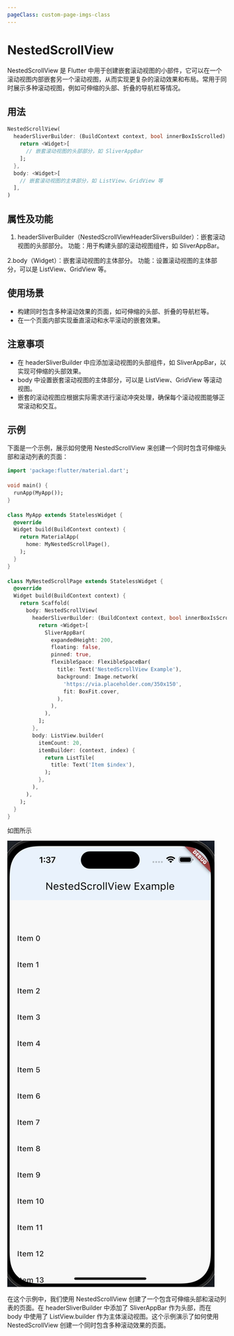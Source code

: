```yaml
---
pageClass: custom-page-imgs-class
---
```

# NestedScrollView

NestedScrollView 是 Flutter 中用于创建嵌套滚动视图的小部件，它可以在一个滚动视图内部嵌套另一个滚动视图，从而实现更复杂的滚动效果和布局。常用于同时展示多种滚动视图，例如可伸缩的头部、折叠的导航栏等情况。

## 用法

```dart
NestedScrollView(
  headerSliverBuilder: (BuildContext context, bool innerBoxIsScrolled) {
    return <Widget>[
      // 嵌套滚动视图的头部部分，如 SliverAppBar
    ];
  },
  body: <Widget>[
    // 嵌套滚动视图的主体部分，如 ListView、GridView 等
  ],
)
```

## 属性及功能

1. headerSliverBuilder（NestedScrollViewHeaderSliversBuilder）：嵌套滚动视图的头部部分。
功能：用于构建头部的滚动视图组件，如 SliverAppBar。

2.body（Widget）：嵌套滚动视图的主体部分。
功能：设置滚动视图的主体部分，可以是 ListView、GridView 等。

## 使用场景

- 构建同时包含多种滚动效果的页面，如可伸缩的头部、折叠的导航栏等。
- 在一个页面内部实现垂直滚动和水平滚动的嵌套效果。

## 注意事项

- 在 headerSliverBuilder 中应添加滚动视图的头部组件，如 SliverAppBar，以实现可伸缩的头部效果。
- body 中设置嵌套滚动视图的主体部分，可以是 ListView、GridView 等滚动视图。
- 嵌套的滚动视图应根据实际需求进行滚动冲突处理，确保每个滚动视图能够正常滚动和交互。

## 示例

下面是一个示例，展示如何使用 NestedScrollView 来创建一个同时包含可伸缩头部和滚动列表的页面：

```dart
import 'package:flutter/material.dart';

void main() {
  runApp(MyApp());
}

class MyApp extends StatelessWidget {
  @override
  Widget build(BuildContext context) {
    return MaterialApp(
      home: MyNestedScrollPage(),
    );
  }
}

class MyNestedScrollPage extends StatelessWidget {
  @override
  Widget build(BuildContext context) {
    return Scaffold(
      body: NestedScrollView(
        headerSliverBuilder: (BuildContext context, bool innerBoxIsScrolled) {
          return <Widget>[
            SliverAppBar(
              expandedHeight: 200,
              floating: false,
              pinned: true,
              flexibleSpace: FlexibleSpaceBar(
                title: Text('NestedScrollView Example'),
                background: Image.network(
                  'https://via.placeholder.com/350x150',
                  fit: BoxFit.cover,
                ),
              ),
            ),
          ];
        },
        body: ListView.builder(
          itemCount: 20,
          itemBuilder: (context, index) {
            return ListTile(
              title: Text('Item $index'),
            );
          },
        ),
      ),
    );
  }
}
```

如图所示

![NestedScrollView](./imgs/NestedScrollView.gif)

在这个示例中，我们使用 NestedScrollView 创建了一个包含可伸缩头部和滚动列表的页面。在 headerSliverBuilder 中添加了 SliverAppBar 作为头部，而在 body 中使用了 ListView.builder 作为主体滚动视图。这个示例演示了如何使用 NestedScrollView 创建一个同时包含多种滚动效果的页面。
